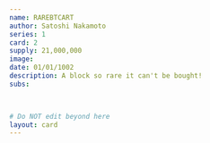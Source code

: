 ```yaml
---
name: RAREBTCART
author: Satoshi Nakamoto
series: 1
card: 2
supply: 21,000,000
image: 
date: 01/01/1002
description: A block so rare it can't be bought!
subs: 

    

# Do NOT edit beyond here
layout: card
---
```

